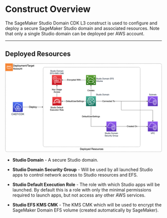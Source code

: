 # Construct Overview

The SageMaker Studio Domain CDK L3 construct is used to configure and deploy a secure SageMaker Studio domain and associated resources. Note that only a single Studio domain can be deployed per AWS account.

***

## Deployed Resources

![studio-domain](docs/studio-domain.png)

* **Studio Domain** - A secure Studio domain.

* **Studio Domain Security Group** - Will be used by all launched Studio apps to control network access to Studio resources and EFS.

* **Studio Default Execution Role** - The role with which Studio apps will be launched. By default this is a role with only the minimal permissions required to launch apps, but not access any other AWS services.

* **Studio EFS KMS CMK** - The KMS CMK which will be used to encrypt the SageMaker Domain EFS volume (created automatically by SageMaker).
